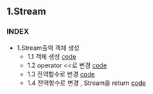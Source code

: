 ## 1.Stream
### INDEX
* 1.Stream출력 객체 생성
    * 1.1 객체 생성 [code](https://github.com/csbyun-data/CPP-Pro/blob/main/chap01/Stream/Stream1.cpp)
    * 1.2 operator <<로 변경 [code](https://github.com/csbyun-data/CPP-Pro/blob/main/chap01/Stream/Stream_Operator1.cpp)
    * 1.3 전역함수로 변경 [code](https://github.com/csbyun-data/CPP-Pro/blob/main/chap01/Stream/Stream_Global12.cpp)
    * 1.4 전역함수로 변경 , Stream을 return [code](https://github.com/csbyun-data/CPP-Pro/blob/main/chap01/Stream/Stream_Global2.cpp)
